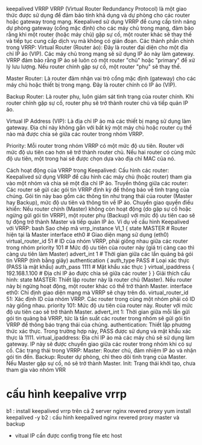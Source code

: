 keepalived VRRP
VRRP (Virtual Router Redundancy Protocol) là một giao thức được sử dụng để đảm bảo tính khả dụng và dự phòng cho các router hoặc gateway trong mạng. 
Keepalived sử dụng VRRP để cung cấp tính năng dự phòng gateway (cổng mặc định) cho các máy chủ trong mạng, đảm bảo rằng khi một router (hoặc máy chủ) gặp sự cố, một router khác sẽ thay thế và tiếp tục cung cấp dịch vụ mà không có gián đoạn.
Các thành phần chính trong VRRP:
Virtual Router (Router ảo): Đây là router đại diện cho một địa chỉ IP ảo (VIP). Các máy chủ trong mạng sẽ sử dụng IP ảo này làm gateway. VRRP đảm bảo rằng IP ảo sẽ luôn có một router "chủ" hoặc "primary" để xử lý lưu lượng.
Nếu router chính gặp sự cố, một router "phụ" sẽ thay thế.

Master Router: Là router đảm nhận vai trò cổng mặc định (gateway) cho các máy chủ hoặc thiết bị trong mạng. Đây là router chính có IP ảo (VIP).

Backup Router: Là router phụ, luôn giám sát tình trạng của router chính. Khi router chính gặp sự cố, router phụ sẽ trở thành router chủ và tiếp quản IP ảo.

Virtual IP Address (VIP): Là địa chỉ IP ảo mà các thiết bị mạng sử dụng làm gateway. Địa chỉ này không gắn với bất kỳ một máy chủ hoặc router cụ thể nào mà được chia sẻ giữa các router trong nhóm VRRP.

Priority: Mỗi router trong nhóm VRRP có một mức độ ưu tiên. Router với mức độ ưu tiên cao hơn sẽ trở thành router chủ. Nếu hai router có cùng mức độ ưu tiên, một trong hai sẽ được chọn dựa vào địa chỉ MAC của nó.

Cách hoạt động của VRRP trong Keepalived:
Cấu hình các router: Keepalived sử dụng VRRP để cấu hình các máy chủ (hoặc router) tham gia vào một nhóm và chia sẻ một địa chỉ IP ảo.
Truyền thông giữa các router: Các router sẽ gửi các gói tin VRRP định kỳ để thông báo về tình trạng của chúng. Gói tin này bao gồm các thông tin như trạng thái của router (Master hay Backup), mức độ ưu tiên và thông tin về IP ảo.
Chuyển giao quyền điều khiển: Nếu router chính (Master) không còn hoạt động (do gặp sự cố hoặc ngừng gửi gói tin VRRP), một router phụ (Backup) với mức độ ưu tiên cao sẽ tự động trở thành Master và tiếp quản IP ảo.
Ví dụ về cấu hình Keepalived với VRRP:
bash
Sao chép mã
vrrp_instance VI_1 {
    state MASTER                # Router hiện tại là Master
    interface eth0              # Giao diện mạng sử dụng (eth0)
    virtual_router_id 51        # ID của nhóm VRRP, phải giống nhau giữa các router trong nhóm
    priority 101                # Mức độ ưu tiên của router này (giá trị càng cao thì càng ưu tiên làm Master)
    advert_int 1                # Thời gian giữa các lần quảng bá gói tin VRRP (tính bằng giây)
    authentication {
        auth_type PASS          # Loại xác thực (PASS là mật khẩu)
        auth_pass 1111          # Mật khẩu xác thực
    }
    virtual_ipaddress {
        192.168.1.100           # Địa chỉ IP ảo được chia sẻ giữa các router
    }
}
Giải thích cấu hình:
state MASTER: Thiết lập router này là router chủ (Master). Nếu router này bị ngừng hoạt động, một router khác có thể trở thành Master.
interface eth0: Chỉ định giao diện mạng mà VRRP sẽ chạy trên đó.
virtual_router_id 51: Xác định ID của nhóm VRRP. Các router trong cùng một nhóm phải có ID này giống nhau.
priority 101: Mức độ ưu tiên của router này. Router với mức độ ưu tiên cao sẽ trở thành Master.
advert_int 1: Thời gian giữa mỗi lần gửi gói tin quảng bá VRRP, tức là tần suất các router trong nhóm sẽ gửi gói tin VRRP để thông báo trạng thái của chúng.
authentication: Thiết lập phương thức xác thực. Trong trường hợp này, PASS được sử dụng và mật khẩu xác thực là 1111.
virtual_ipaddress: Địa chỉ IP ảo mà các máy chủ sẽ sử dụng làm gateway. IP này sẽ được chuyển giao giữa các router trong nhóm khi có sự cố.
Các trạng thái trong VRRP:
Master: Router chủ, đảm nhiệm IP ảo và nhận gói tin đến.
Backup: Router dự phòng, chỉ theo dõi tình trạng của Master. Nếu Master gặp sự cố, nó sẽ trở thành Master.
Init: Trạng thái khởi tạo, chưa tham gia vào nhóm VRR

# cấu hình keepalive vrrp

b1 : install keepalived vrrp trên cả 2 server nginx revered proxy 
yum install keepalived -y 
  b2 : cấu hình keepalived nginx revered proxy master và backup
- vitual IP cần được config trong file etc host
